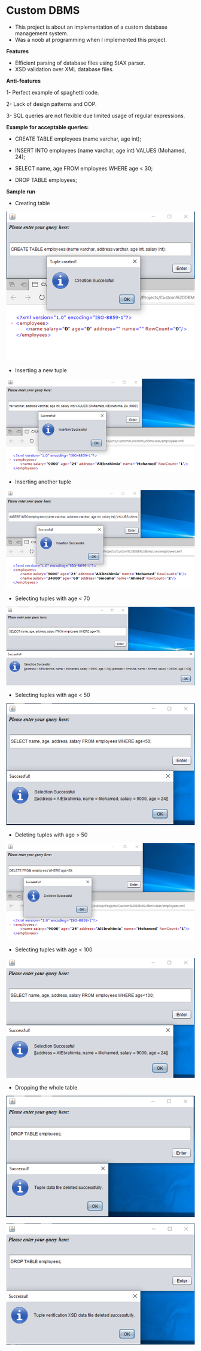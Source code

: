 # Custom DBMS
- This project is about an implementation of a custom database management system.
- Was a noob at programming when I implemented this project.

**Features**

- Efficient parsing of database files using StAX parser.
- XSD validation over XML database files.

**Anti-features**

1- Perfect example of spaghetti code.

2- Lack of design patterns and OOP.

3- SQL queries are not flexible due limited usage of regular expressions.


**Example for acceptable queries:**

- CREATE TABLE employees (name varchar, age int);

- INSERT INTO employees (name varchar, age int) VALUES (Mohamed, 24);

- SELECT name, age FROM employees WHERE age < 30;

- DROP TABLE employees;

**Sample run**

- Creating table

![](create.PNG)

- Inserting a new tuple

![](insert1.PNG)

- Inserting another tuple

![](insert2.PNG)

- Selecting tuples with age < 70

![](select1.PNG)

- Selecting tuples with age < 50

![](select2.PNG)

- Deleting tuples with age > 50

![](delete.PNG)

- Selecting tuples with age < 100

![](select3.PNG)

- Dropping the whole table

![](drop1.PNG)

![](drop2.PNG)
